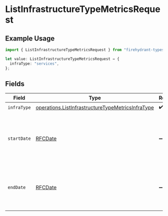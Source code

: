 # ListInfrastructureTypeMetricsRequest

## Example Usage

```typescript
import { ListInfrastructureTypeMetricsRequest } from "firehydrant-typescript-sdk/models/operations";

let value: ListInfrastructureTypeMetricsRequest = {
  infraType: "services",
};
```

## Fields

| Field                                                                                                                  | Type                                                                                                                   | Required                                                                                                               | Description                                                                                                            |
| ---------------------------------------------------------------------------------------------------------------------- | ---------------------------------------------------------------------------------------------------------------------- | ---------------------------------------------------------------------------------------------------------------------- | ---------------------------------------------------------------------------------------------------------------------- |
| `infraType`                                                                                                            | [operations.ListInfrastructureTypeMetricsInfraType](../../models/operations/listinfrastructuretypemetricsinfratype.md) | :heavy_check_mark:                                                                                                     | N/A                                                                                                                    |
| `startDate`                                                                                                            | [RFCDate](../../types/rfcdate.md)                                                                                      | :heavy_minus_sign:                                                                                                     | The start date to return metrics from; defaults to 30 days ago                                                         |
| `endDate`                                                                                                              | [RFCDate](../../types/rfcdate.md)                                                                                      | :heavy_minus_sign:                                                                                                     | The end date to return metrics from, defaults to today                                                                 |